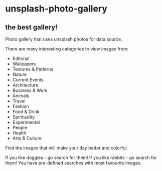 # unsplash-photo-gallery

## the best gallery!

Photo gallery that uses unsplash photos for data source.

There are many interesting categories to view images from:

* Editorial
* Wallpapers
* Textures & Patterns
* Nature
* Current Events
* Architecture
* Business & Work
* Animals
* Travel
* Fashion
* Food & Drink
* Spirituality
* Experimental
* People
* Health
* Arts & Culture

Find the images that will make your day better and colorful.

If you like doggies - go search for them!
If you like rabbits - go search for them!
You have pre-defined searches with most favourite images.


